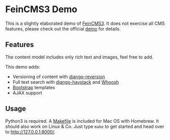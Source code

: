 # FeinCMS3 Demo

This is a slightly elaborated demo of [FeinCMS3](https://feincms3.readthedocs.io/en/latest/).
It does not exercise all CMS features, please check out the official [demo](https://github.com/matthiask/feincms3-example/tree/master/app) for details.

## Features

The content model includes only rich text and images, feel free to add.

This demo adds:

- Versioning of content with [django-reversion](https://django-reversion.readthedocs.io/)
- Full text search with [django-haystack](https://django-haystack.readthedocs.io/) and [Whoosh](https://whoosh.readthedocs.io/)
- [Bootstrap](https://getbootstrap.com) templates
- AJAX support

## Usage

Python3 is required. A [Makefile](Makefile) is included for Mac OS with Homebrew. It should also work on Linux & Co. Just type `make` to get started and head over to http://127.0.0.1:8000/.

